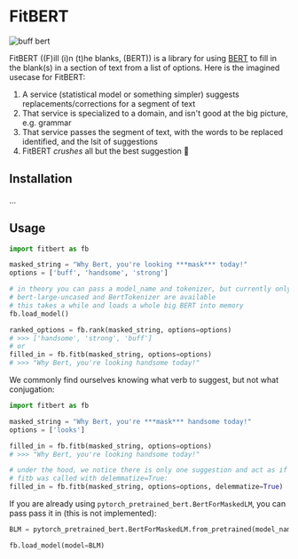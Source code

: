 # FitBERT

![buff bert](https://images-wixmp-ed30a86b8c4ca887773594c2.wixmp.com/f/8dbae12a-4088-4550-a059-36a63be1532c/dauvov6-670a232d-4d64-47e6-a662-4fdc18d003ce.png?token=eyJ0eXAiOiJKV1QiLCJhbGciOiJIUzI1NiJ9.eyJzdWIiOiJ1cm46YXBwOjdlMGQxODg5ODIyNjQzNzNhNWYwZDQxNWVhMGQyNmUwIiwiaXNzIjoidXJuOmFwcDo3ZTBkMTg4OTgyMjY0MzczYTVmMGQ0MTVlYTBkMjZlMCIsIm9iaiI6W1t7InBhdGgiOiJcL2ZcLzhkYmFlMTJhLTQwODgtNDU1MC1hMDU5LTM2YTYzYmUxNTMyY1wvZGF1dm92Ni02NzBhMjMyZC00ZDY0LTQ3ZTYtYTY2Mi00ZmRjMThkMDAzY2UucG5nIn1dXSwiYXVkIjpbInVybjpzZXJ2aWNlOmZpbGUuZG93bmxvYWQiXX0.XPgC9GT93k_AWVSwSL7a9TTJNWcdO-LgrlK4dIoXn_8)

FitBERT ((F)ill (i)n (t)he blanks, (BERT)) is a library for using [BERT](https://arxiv.org/abs/1810.04805) to fill in the blank(s) in a section of text from a list of options. Here is the imagined usecase for FitBERT:

1. A service (statistical model or something simpler) suggests replacements/corrections for a segment of text
2. That service is specialized to a domain, and isn't good at the big picture, e.g. grammar
3. That service passes the segment of text, with the words to be replaced identified, and the lsit of suggestions
4. FitBERT _crushes_ all but the best suggestion :muscle:

## Installation

...

## Usage

```python
import fitbert as fb

masked_string = "Why Bert, you're looking ***mask*** today!"
options = ['buff', 'handsome', 'strong']

# in theory you can pass a model_name and tokenizer, but currently only
# bert-large-uncased and BertTokenizer are available
# this takes a while and loads a whole big BERT into memory
fb.load_model()

ranked_options = fb.rank(masked_string, options=options)
# >>> ['handsome', 'strong', 'buff']
# or
filled_in = fb.fitb(masked_string, options=options)
# >>> "Why Bert, you're looking handsome today!"
```

We commonly find ourselves knowing what verb to suggest, but not what conjugation:

```python
import fitbert as fb

masked_string = "Why Bert, you're ***mask*** handsome today!"
options = ['looks']

filled_in = fb.fitb(masked_string, options=options)
# >>> "Why Bert, you're looking handsome today!"

# under the hood, we notice there is only one suggestion and act as if
# fitb was called with delemmatize=True:
filled_in = fb.fitb(masked_string, options=options, delemmatize=True)
```

If you are already using `pytorch_pretrained_bert.BertForMaskedLM`, you can pass pass it in (this is not implemented):

```python
BLM = pytorch_pretrained_bert.BertForMaskedLM.from_pretrained(model_name)

fb.load_model(model=BLM)
```
